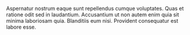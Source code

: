Aspernatur nostrum eaque sunt repellendus cumque voluptates. Quas et ratione odit sed in laudantium. Accusantium ut non autem enim quia sit minima laboriosam quia. Blanditiis eum nisi. Provident consequatur est labore esse.
